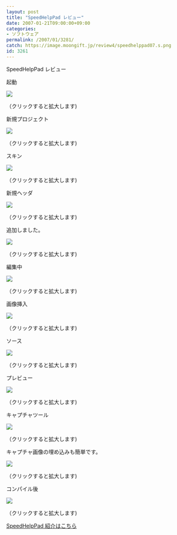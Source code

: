 ```yaml
---
layout: post
title: "SpeedHelpPad レビュー"
date: 2007-01-21T09:00:00+09:00
categories:
- ソフトウェア
permalink: /2007/01/3281/
catch: https://image.moongift.jp/review4/speedhelppad07.s.png
id: 3261
---
```

SpeedHelpPad レビュー  
<!--more-->

起動

  

[![](https://image.moongift.jp/review4/speedhelppad01.s.png)](https://image.moongift.jp/review4/speedhelppad01.png)  
  
（クリックすると拡大します)

  

新規プロジェクト

  

[![](https://image.moongift.jp/review4/speedhelppad02.s.png)](https://image.moongift.jp/review4/speedhelppad02.png)  
  
（クリックすると拡大します)

  

スキン

  

[![](https://image.moongift.jp/review4/speedhelppad03.s.png)](https://image.moongift.jp/review4/speedhelppad03.png)  
  
（クリックすると拡大します)

  

新規ヘッダ

  

[![](https://image.moongift.jp/review4/speedhelppad04.s.png)](https://image.moongift.jp/review4/speedhelppad04.png)  
  
（クリックすると拡大します)

  

追加しました。

  

[![](https://image.moongift.jp/review4/speedhelppad05.s.png)](https://image.moongift.jp/review4/speedhelppad05.png)  
  
（クリックすると拡大します)

  

編集中

  

[![](https://image.moongift.jp/review4/speedhelppad06.s.png)](https://image.moongift.jp/review4/speedhelppad06.png)  
  
（クリックすると拡大します)

  

画像挿入

  

[![](https://image.moongift.jp/review4/speedhelppad07.s.png)](https://image.moongift.jp/review4/speedhelppad07.png)  
  
（クリックすると拡大します)

  

ソース

  

[![](https://image.moongift.jp/review4/speedhelppad08.s.png)](https://image.moongift.jp/review4/speedhelppad08.png)  
  
（クリックすると拡大します)

  

プレビュー

  

[![](https://image.moongift.jp/review4/speedhelppad09.s.png)](https://image.moongift.jp/review4/speedhelppad09.png)  
  
（クリックすると拡大します)

  

キャプチャツール

  

[![](https://image.moongift.jp/review4/speedhelppad10.s.png)](https://image.moongift.jp/review4/speedhelppad10.png)  
  
（クリックすると拡大します)

  

キャプチャ画像の埋め込みも簡単です。

  

[![](https://image.moongift.jp/review4/speedhelppad11.s.png)](https://image.moongift.jp/review4/speedhelppad11.png)  
  
（クリックすると拡大します)

  

コンパイル後

  

[![](https://image.moongift.jp/review4/speedhelppad12.s.png)](https://image.moongift.jp/review4/speedhelppad12.png)  
  
（クリックすると拡大します)

  

[SpeedHelpPad 紹介はこちら](http://fw.moongift.jp/intro/i-3279.html)


